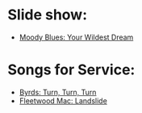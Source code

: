 # Slide show: <br>
- [Moody Blues: Your Wildest Dream](https://youtu.be/kmmPFrkuPq0) <br>


# Songs for Service:<br>
- [Byrds: Turn, Turn, Turn](https://youtu.be/eiprqeaydik)<br>
- [Fleetwood Mac: Landslide](https://youtu.be/WM7-PYtXtJM)<br>
